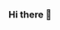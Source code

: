 ### Hi there 👋

<!--
**JieNW/JieNW** is a ✨ _special_ ✨ repository because its `README.md` (this file) appears on your GitHub profile.

Here are some ideas to get you started:

- 🔭 I’m currently working on ...
- 🌱 I’m currently learning GitHub
- 👯 I’m looking to collaborate on ...
- 🤔 I’m looking for help with ...
- 💬 Ask me about Data Engineering
- 📫 How to reach me: ...
- 😄 Pronouns: He/Him/His
- ⚡ Fun fact: Young in heart
-->
